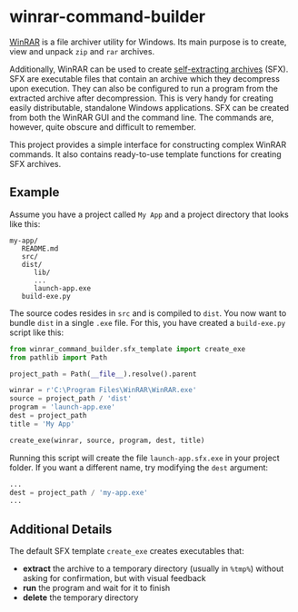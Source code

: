 # winrar-command-builder
[WinRAR](https://www.win-rar.com) is a file archiver utility for Windows. Its main purpose is to create, view and unpack `zip` and `rar` archives.

Additionally, WinRAR can be used to create [self-extracting archives](https://en.wikipedia.org/wiki/Self-extracting_archive) (SFX). SFX are executable files that contain an archive which they decompress upon execution. They can also be configured to run a program from the extracted archive after decompression. This is very handy for creating easily distributable, standalone Windows applications. SFX can be created from both the WinRAR GUI and the command line. The commands are, however, quite obscure and difficult to remember.

This project provides a simple interface for constructing complex WinRAR commands. It also contains ready-to-use template functions for creating SFX archives.



## Example

Assume you have a project called `My App` and a project directory that looks like this:

```
my-app/
   README.md
   src/
   dist/
      lib/
      ...
      launch-app.exe
   build-exe.py
```

The source codes resides in `src` and is compiled to `dist`. You now want to bundle `dist` in a single `.exe` file. For this, you have created a `build-exe.py` script like this:

```python
from winrar_command_builder.sfx_template import create_exe
from pathlib import Path

project_path = Path(__file__).resolve().parent

winrar = r'C:\Program Files\WinRAR\WinRAR.exe'
source = project_path / 'dist'
program = 'launch-app.exe'
dest = project_path
title = 'My App'

create_exe(winrar, source, program, dest, title)
```

Running this script will create the file `launch-app.sfx.exe` in your project folder. If you want a different name, try modifying the `dest` argument:

```python
...
dest = project_path / 'my-app.exe'
...
```



## Additional Details

The default SFX template `create_exe` creates executables that:

* **extract** the archive to a temporary directory (usually in `%tmp%`) without asking for confirmation, but with visual feedback
* **run** the program and wait for it to finish
* **delete** the temporary directory
